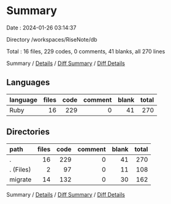 # Summary

Date : 2024-01-26 03:14:37

Directory /workspaces/RiseNote/db

Total : 16 files,  229 codes, 0 comments, 41 blanks, all 270 lines

Summary / [Details](details.md) / [Diff Summary](diff.md) / [Diff Details](diff-details.md)

## Languages
| language | files | code | comment | blank | total |
| :--- | ---: | ---: | ---: | ---: | ---: |
| Ruby | 16 | 229 | 0 | 41 | 270 |

## Directories
| path | files | code | comment | blank | total |
| :--- | ---: | ---: | ---: | ---: | ---: |
| . | 16 | 229 | 0 | 41 | 270 |
| . (Files) | 2 | 97 | 0 | 11 | 108 |
| migrate | 14 | 132 | 0 | 30 | 162 |

Summary / [Details](details.md) / [Diff Summary](diff.md) / [Diff Details](diff-details.md)